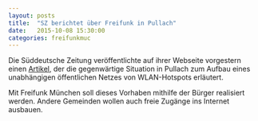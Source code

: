 ```yaml
---
layout: posts
title:  "SZ berichtet über Freifunk in Pullach"
date:   2015-10-08 15:30:00
categories: freifunkmuc
---
```


Die Süddeutsche Zeitung veröffentlichte auf ihrer Webseite vorgestern einen [Artikel][artikel], der die gegenwärtige Situation in Pullach zum Aufbau eines unabhängigen öffentlichen Netzes von WLAN-Hotspots erläutert.

Mit Freifunk München soll dieses Vorhaben mithilfe der Bürger realisiert werden. Andere Gemeinden wollen auch freie Zugänge ins Internet ausbauen.

[artikel]: http://www.sueddeutsche.de/muenchen/landkreismuenchen/landkreis-surfen-auf-der-strasse-1.2680390
